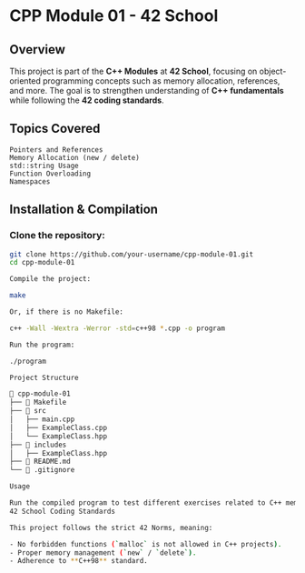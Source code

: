 # CPP Module 01 - 42 School

## Overview
This project is part of the **C++ Modules** at **42 School**, focusing on object-oriented programming concepts such as memory allocation, references, and more. The goal is to strengthen understanding of **C++ fundamentals** while following the **42 coding standards**.

## Topics Covered

    Pointers and References
    Memory Allocation (new / delete)
    std::string Usage
    Function Overloading
    Namespaces


## Installation & Compilation

### Clone the repository:
```bash
git clone https://github.com/your-username/cpp-module-01.git
cd cpp-module-01

Compile the project:

make

Or, if there is no Makefile:

c++ -Wall -Wextra -Werror -std=c++98 *.cpp -o program

Run the program:

./program

Project Structure

📂 cpp-module-01
├── 📄 Makefile
├── 📂 src
│   ├── main.cpp
│   ├── ExampleClass.cpp
│   └── ExampleClass.hpp
├── 📂 includes
│   ├── ExampleClass.hpp
├── 📄 README.md
└── 📄 .gitignore

Usage

Run the compiled program to test different exercises related to C++ memory handling and references.
42 School Coding Standards

This project follows the strict 42 Norms, meaning:

- No forbidden functions (`malloc` is not allowed in C++ projects).
- Proper memory management (`new` / `delete`).
- Adherence to **C++98** standard.
